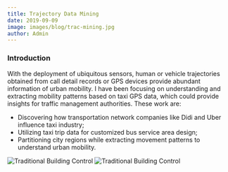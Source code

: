 ```yaml
---
title: Trajectory Data Mining
date: 2019-09-09
image: images/blog/trac-mining.jpg
author: Admin
---
```


### Introduction
With the deployment of ubiquitous sensors, human or vehicle trajectories obtained from call detail records or GPS devices provide abundant information of urban mobility. I have been focusing on understanding and extracting mobility patterns based on taxi GPS data, which could provide insights for traffic management authorities. These work are:

- Discovering how transportation network companies like Didi and Uber influence taxi industry;
- Utilizing taxi trip data for customized bus service area design;
- Partitioning city regions while extracting movement patterns to understand urban mobility.

![Traditional Building Control](../../../images/blog/trac-mining-inner.jpg)
![Traditional Building Control](../../../images/blog/trac-mat-plot.png)